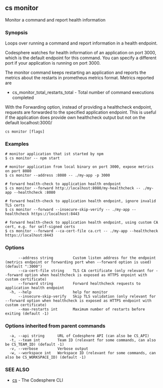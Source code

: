 ## cs monitor

Monitor a command and report health information

### Synopsis

Loops over running a command and report information in a health endpoint.

Codesphere watches for health information of an application on port 3000, which is the default endpoint for this command.
You can specify a different port if your application is running on port 3000.

The monitor command keeps restarting an application and reports the metrics about the restarts in prometheus metrics format.
Metrics reported are
* cs_monitor_total_restarts_total - Total number of command executions completed

With the Forwarding option, instead of providing a healthcheck endpoint, requests are forwarded to the specified application endpoint. 
This is useful if the application does provide own healthcheck output but not on the default localhost:3000/

```
cs monitor [flags]
```

### Examples

```
# monitor application that ist started by npm
$ cs monitor -- npm start

# monitor application from local binary on port 3000, expose metrics on port 8080
$ cs monitor --address :8080 -- ./my-app -p 3000 

# forward health-check to application health endpoint
$ cs monitor --forward http://localhost:8080/my-healthcheck -- ./my-app --healthcheck :8080

# forward health-check to application health endpoint, ignore invalid TLS certs
$ cs monitor --forward --insecure-skip-verify -- ./my-app --healthcheck https://localhost:8443

# forward health-check to application health endpoint, using custom CA cert, e.g. for self-signed certs
$ cs monitor --forward --ca-cert-file ca.crt -- ./my-app --healthcheck https://localhost:8443
```

### Options

```
      --address string         Custom listen address for the endpoint (metrics endpoint or forwarding port when --forward option is used) (default ":3000")
      --ca-cert-file string    TLS CA certificate (only relevant for --forward option when healthcheck is exposed as HTTPS enpoint with custom certificate)
      --forward string         Forward healthcheck requests to application health endpoint
  -h, --help                   help for monitor
      --insecure-skip-verify   Skip TLS validation (only relevant for --forward option when healthcheck is exposed as HTTPS endpoint with custom certificate)
      --max-restarts int       Maximum number of restarts before exiting (default -1)
```

### Options inherited from parent commands

```
  -a, --api string      URL of Codesphere API (can also be CS_API)
  -t, --team int        Team ID (relevant for some commands, can also be CS_TEAM_ID) (default -1)
  -v, --verbose         Verbose output
  -w, --workspace int   Workspace ID (relevant for some commands, can also be CS_WORKSPACE_ID) (default -1)
```

### SEE ALSO

* [cs](cs.md)	 - The Codesphere CLI

